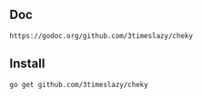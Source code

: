 ## Doc
```url
https://godoc.org/github.com/3timeslazy/cheky
```

## Install
```sh
go get github.com/3timeslazy/cheky
```
